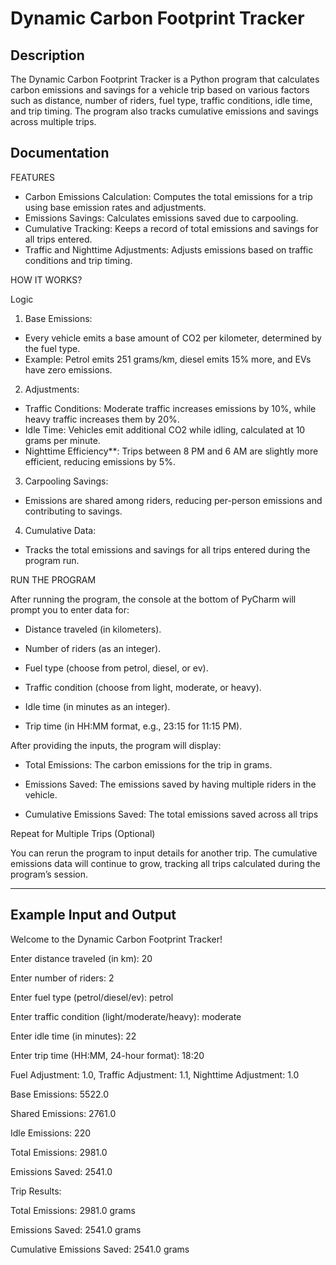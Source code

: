 
# Dynamic Carbon Footprint Tracker 

## Description
The Dynamic Carbon Footprint Tracker is a Python program that calculates carbon emissions and savings for a vehicle trip based on various
factors such as distance, number of riders, fuel type, traffic conditions, idle time, and trip timing. The program also tracks
cumulative emissions and savings across multiple trips.
## Documentation

FEATURES
- Carbon Emissions Calculation: Computes the total emissions for a trip using base emission rates and adjustments.
- Emissions Savings: Calculates emissions saved due to carpooling.
- Cumulative Tracking: Keeps a record of total emissions and savings for all trips entered.
- Traffic and Nighttime Adjustments: Adjusts emissions based on traffic conditions and trip timing.

HOW IT WORKS?

Logic
1. Base Emissions:
- Every vehicle emits a base amount of CO2 per kilometer, determined by the fuel type.
- Example: Petrol emits 251 grams/km, diesel emits 15% more, and EVs have zero emissions.

2. Adjustments:
- Traffic Conditions: Moderate traffic increases emissions by 10%, while heavy traffic increases them by 20%.
- Idle Time: Vehicles emit additional CO2 while idling, calculated at 10 grams per minute.
- Nighttime Efficiency**: Trips between 8 PM and 6 AM are slightly more efficient, reducing emissions by 5%.

3. Carpooling Savings:
- Emissions are shared among riders, reducing per-person emissions and contributing to savings.

4. Cumulative Data:
- Tracks the total emissions and savings for all trips entered during the program run.



RUN THE PROGRAM

After running the program, the console at the bottom of PyCharm will prompt you to enter data for:
- Distance traveled (in kilometers).

- Number of riders (as an integer).

- Fuel type (choose from petrol, diesel, or ev).

- Traffic condition (choose from light, moderate, or heavy).

- Idle time (in minutes as an integer).

- Trip time (in HH:MM format, e.g., 23:15 for 11:15 PM).


After providing the inputs, the program will display:

- Total Emissions: The carbon emissions for the trip in grams.

- Emissions Saved: The emissions saved by having multiple riders in the vehicle.

- Cumulative Emissions Saved: The total emissions saved across all trips
   
Repeat for Multiple Trips (Optional)

You can rerun the program to input details for another trip.
The cumulative emissions data will continue to grow, tracking all trips calculated during the program’s session.


---------------------------------------------------------------------------------------------------------------------------------

## Example Input and Output
Welcome to the Dynamic Carbon Footprint Tracker!

Enter distance traveled (in km): 20

Enter number of riders: 2

Enter fuel type (petrol/diesel/ev): petrol

Enter traffic condition (light/moderate/heavy): moderate

Enter idle time (in minutes): 22

Enter trip time (HH:MM, 24-hour format): 18:20

Fuel Adjustment: 1.0, Traffic Adjustment: 1.1, Nighttime Adjustment: 1.0

Base Emissions: 5522.0

Shared Emissions: 2761.0

Idle Emissions: 220

Total Emissions: 2981.0

Emissions Saved: 2541.0

Trip Results:

Total Emissions: 2981.0 grams

Emissions Saved: 2541.0 grams

Cumulative Emissions Saved: 2541.0 grams





